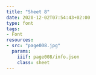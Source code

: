 ```yaml
---
title: "Sheet 8"
date: 2020-12-02T07:54:43+02:00
type: font
tags:
- Font
resources:
- src: "page008.jpg"
  params:
    iiif: page008/info.json
    class: sheet
---
```

